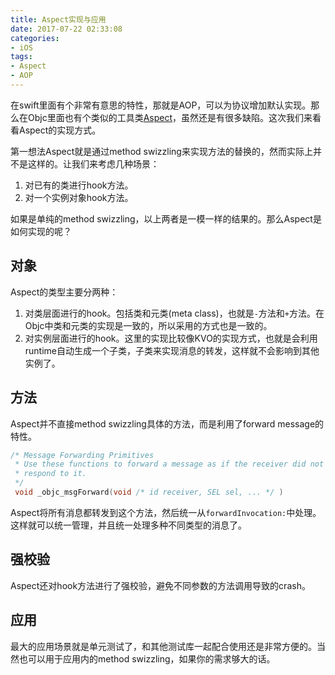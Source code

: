 ```yaml
---
title: Aspect实现与应用
date: 2017-07-22 02:33:08
categories:
- iOS
tags:
- Aspect
- AOP
---
```


在swift里面有个非常有意思的特性，那就是AOP，可以为协议增加默认实现。那么在Objc里面也有个类似的工具类[Aspect](https://github.com/steipete/Aspects)，虽然还是有很多缺陷。这次我们来看看Aspect的实现方式。

<!--more-->

第一想法Aspect就是通过method swizzling来实现方法的替换的，然而实际上并不是这样的。让我们来考虑几种场景：

1. 对已有的类进行hook方法。
2. 对一个实例对象hook方法。

如果是单纯的method swizzling，以上两者是一模一样的结果的。那么Aspect是如何实现的呢？

## 对象

Aspect的类型主要分两种：

1. 对类层面进行的hook。包括类和元类(meta class)，也就是`-`方法和`+`方法。在Objc中类和元类的实现是一致的，所以采用的方式也是一致的。
2. 对实例层面进行的hook。这里的实现比较像KVO的实现方式，也就是会利用runtime自动生成一个子类，子类来实现消息的转发，这样就不会影响到其他实例了。

## 方法

Aspect并不直接method swizzling具体的方法，而是利用了forward message的特性。

```c
/* Message Forwarding Primitives
 * Use these functions to forward a message as if the receiver did not
 * respond to it.
 */
 void _objc_msgForward(void /* id receiver, SEL sel, ... */ )
```

Aspect将所有消息都转发到这个方法，然后统一从`forwardInvocation:`中处理。这样就可以统一管理，并且统一处理多种不同类型的消息了。

## 强校验

Aspect还对hook方法进行了强校验，避免不同参数的方法调用导致的crash。

## 应用

最大的应用场景就是单元测试了，和其他测试库一起配合使用还是非常方便的。当然也可以用于应用内的method swizzling，如果你的需求够大的话。
